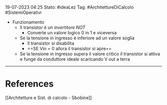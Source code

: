 19-07-2023 04:25
Stato: #ideaLez 
Tag: #ArchitettureDiCalcolo #SistemiOperativi

- Funzionamento
	- Il transistor è un *invertitore NOT*
		- Converte un valore logico 0 in 1 e viceversa
	- Se la tensione in ingresso è inferiore ad un valore soglia
		- Il transistor si disabilita
		- ==SE Vin \= 0  allora il transistor si apre==
	- Se la tensione in ingresso supera il valore critico il transistor si attiva e funge da conduttore ideale scaricando V out a terra 





---
# References 
[[Architetture e Sist. di calcolo - Sbobine]]
